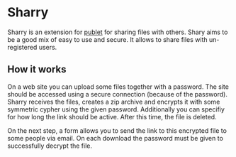 # Sharry

Sharry is an extension for [publet](https://eknet.org/main/projects/publet/) 
for sharing files with others. Shary aims to be a good mix of easy to use and 
secure. It allows to share files with un-registered users.


## How it works

On a web site you can upload some files together with a password. The site
should be accessed using a secure connection (because of the password). Sharry
receives the files, creates a zip archive and encrypts it with some symmetric
cypher using the given password. Additionally you can specifiy for how long
the link should be active. After this time, the file is deleted.

On the next step, a form allows you to send the link to this encrypted file to 
some people via email. On each download the password must be given to successfully
decrypt the file.

